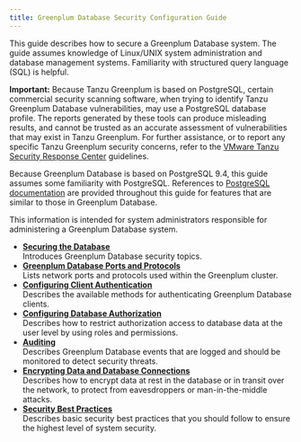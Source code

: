 ```yaml
---
title: Greenplum Database Security Configuration Guide 
---
```


This guide describes how to secure a Greenplum Database system. The guide assumes knowledge of Linux/UNIX system administration and database management systems. Familiarity with structured query language \(SQL\) is helpful.

**Important:** Because Tanzu Greenplum is based on PostgreSQL, certain commercial security scanning software, when trying to identify Tanzu Greenplum Database vulnerabilities, may use a PostgreSQL database profile. The reports generated by these tools can produce misleading results, and cannot be trusted as an accurate assessment of vulnerabilities that may exist in Tanzu Greenplum. For further assistance, or to report any specific Tanzu Greenplum security concerns, refer to the [VMware Tanzu Security Response Center](https://tanzu.vmware.com/security) guidelines.

Because Greenplum Database is based on PostgreSQL 9.4, this guide assumes some familiarity with PostgreSQL. References to [PostgreSQL documentation](https://www.postgresql.org/docs/9.4/index.html) are provided throughout this guide for features that are similar to those in Greenplum Database.

This information is intended for system administrators responsible for administering a Greenplum Database system.

-   **[Securing the Database](../topics/SecuringGPDB.html)**  
Introduces Greenplum Database security topics.
-   **[Greenplum Database Ports and Protocols](../topics/ports_and_protocols.html)**  
Lists network ports and protocols used within the Greenplum cluster.
-   **[Configuring Client Authentication](../topics/Authenticate.html)**  
Describes the available methods for authenticating Greenplum Database clients.
-   **[Configuring Database Authorization](../topics/Authorization.html)**  
Describes how to restrict authorization access to database data at the user level by using roles and permissions.
-   **[Auditing](../topics/Auditing.html)**  
Describes Greenplum Database events that are logged and should be monitored to detect security threats.
-   **[Encrypting Data and Database Connections](../topics/Encryption.html)**  
Describes how to encrypt data at rest in the database or in transit over the network, to protect from eavesdroppers or man-in-the-middle attacks.
-   **[Security Best Practices](../topics/BestPractices.html)**  
Describes basic security best practices that you should follow to ensure the highest level of system security. 

